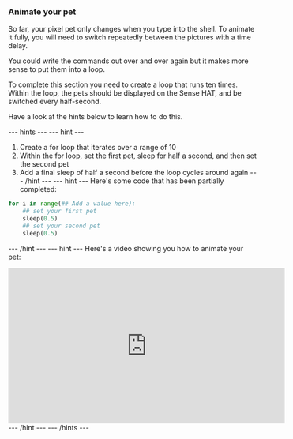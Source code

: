 ### Animate your pet

So far, your pixel pet only changes when you type into the shell. To animate it fully, you will need to switch repeatedly between the pictures with a time delay. 

You could write the commands out over and over again but it makes more sense to put them into a loop.

To complete this section you need to create a loop that runs ten times. Within the loop, the pets should be displayed on the Sense HAT, and be switched every half-second.

Have a look at the hints below to learn how to do this.

--- hints --- --- hint ---
1. Create a for loop that iterates over a range of 10
2. Within the for loop, set the first pet, sleep for half a second, and then set the second pet
3. Add a final sleep of half a second before the loop cycles around again
--- /hint --- --- hint ---
Here's some code that has been partially completed:

```python
for i in range(## Add a value here):
	## set your first pet
	sleep(0.5)
	## set your second pet
	sleep(0.5)
```

--- /hint --- --- hint ---
Here's a video showing you how to animate your pet:
<iframe width="560" height="315" src="https://www.youtube.com/embed/hdupFogp8D0" frameborder="0" allowfullscreen></iframe>
--- /hint --- --- /hints ---
